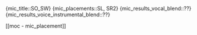 
{mic_title::SO_SW}
{mic_placements::SL, SR2}
{mic_results_vocal_blend::??}
{mic_results_voice_instrumental_blend::??}

[[moc - mic_placement]]